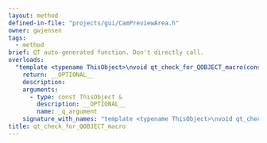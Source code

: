 ```yaml
---
layout: method
defined-in-file: "projects/gui/CamPreviewArea.h"
owner: gwjensen
tags:
  - method
brief: QT auto-generated function. Don't directly call.
overloads:
  "template <typename ThisObject>\nvoid qt_check_for_QOBJECT_macro(const ThisObject &) const":
    return: __OPTIONAL__
    description:
    arguments:
      - type: const ThisObject &
        description: __OPTIONAL__
        name: _q_argument
    signature_with_names: "template <typename ThisObject>\nvoid qt_check_for_QOBJECT_macro(const ThisObject & _q_argument) const"
title: qt_check_for_QOBJECT_macro
---
```

